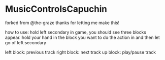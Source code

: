 # MusicControlsCapuchin
forked from @the-graze
thanks for letting me make this!

how to use:
hold left secondary in game, you should see three blocks appear.
hold your hand in the block you want to do the action in and then let go of left secondary

left block: previous track
right block: next track
up block: play/pause track
